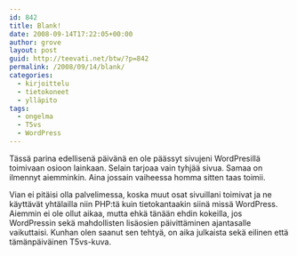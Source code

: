 ```yaml
---
id: 842
title: Blank!
date: 2008-09-14T17:22:05+00:00
author: grove
layout: post
guid: http://teevati.net/btw/?p=842
permalink: /2008/09/14/blank/
categories:
  - kirjoittelu
  - tietokoneet
  - ylläpito
tags:
  - ongelma
  - T5vs
  - WordPress
---
```

Tässä parina edellisenä päivänä en ole päässyt sivujeni WordPresillä toimivaan osioon lainkaan. Selain tarjoaa vain tyhjää sivua. Samaa on ilmennyt aiemminkin. Aina jossain vaiheessa homma sitten taas toimii.

Vian ei pitäisi olla palvelimessa, koska muut osat sivuillani toimivat ja ne käyttävät yhtälailla niin PHP:tä kuin tietokantaakin siinä missä WordPress. Aiemmin ei ole ollut aikaa, mutta ehkä tänään ehdin kokeilla, jos WordPressin sekä mahdollisten lisäosien päivittäminen ajantasalle vaikuttaisi. Kunhan olen saanut sen tehtyä, on aika julkaista sekä eilinen että tämänpäiväinen T5vs-kuva.